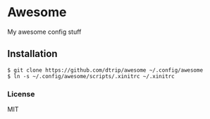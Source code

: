 # Awesome
My awesome config stuff


## Installation
```
$ git clone https://github.com/dtrip/awesome ~/.config/awesome
$ ln -s ~/.config/awesome/scripts/.xinitrc ~/.xinitrc
```

### License

MIT 

